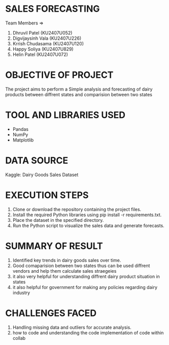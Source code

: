 # SALES FORECASTING

Team Members =>

1) Dhruvil Patel (KU2407U052)
2) Digvijaysinh Vala (KU2407U226)
3) Krrish Chudasama (KU2407U120)
4) Happy Soliya (KU2407U829)
5) Helin Patel  (KU2407U072)


# OBJECTIVE OF PROJECT

The project aims to perform a Simple analysis and forecasting of dairy products between diffrent states and comparision between two states


# TOOL AND LIBRARIES USED

- Pandas
- NumPy
- Matplotlib


# DATA SOURCE

Kaggle: Dairy Goods Sales Dataset


# EXECUTION STEPS

1. Clone or download the repository containing the project files.
2. Install the required Python libraries using pip install -r requirements.txt.
3. Place the dataset in the specified directory.
4. Run the Python script to visualize the sales data and generate forecasts.


# SUMMARY OF RESULT

1. Identified key trends in dairy goods sales over time.
2. Good comaparision between two states thus can be used diffrent vendors and help them calculate sales straegeies
3. it also very helpful for understanding diffrent dairy product situation in states
4. it also helpful for government for making any policies regarding dairy industry



# CHALLENGES FACED

1. Handling missing data and outliers for accurate analysis.
2. how to code and understanding the code implementation of code within collab

